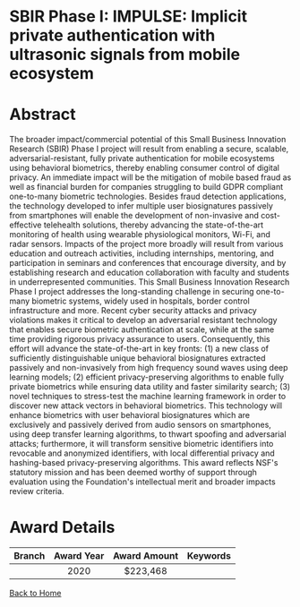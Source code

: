
SBIR Phase I: IMPULSE: Implicit private authentication with ultrasonic signals from mobile ecosystem
====================================================================================================

# Abstract


The broader impact/commercial potential of this Small Business Innovation Research (SBIR) Phase I project will result from enabling a secure, scalable, adversarial-resistant, fully private authentication for mobile ecosystems using behavioral biometrics, thereby enabling consumer control of digital privacy. An immediate impact will be the mitigation of mobile based fraud as well as financial burden for companies struggling to build GDPR compliant one-to-many biometric technologies. Besides fraud detection applications, the technology developed to infer multiple user biosignatures passively from smartphones will enable the development of non-invasive and cost-effective telehealth solutions, thereby advancing the state-of-the-art monitoring of health using wearable physiological monitors, Wi-Fi, and radar sensors. Impacts of the project more broadly will result from various education and outreach activities, including internships, mentoring, and participation in seminars and conferences that encourage diversity, and by establishing research and education collaboration with faculty and students in underrepresented communities. This Small Business Innovation Research Phase I project addresses the long-standing challenge in securing one-to-many biometric systems, widely used in hospitals, border control infrastructure and more. Recent cyber security attacks and privacy violations makes it critical to develop an adversarial resistant technology that enables secure biometric authentication at scale, while at the same time providing rigorous privacy assurance to users. Consequently, this effort will advance the state-of-the-art in key fronts: (1) a new class of sufficiently distinguishable unique behavioral biosignatures extracted passively and non-invasively from high frequency sound waves using deep learning models; (2) efficient privacy-preserving algorithms to enable fully private biometrics while ensuring data utility and faster similarity search; (3) novel techniques to stress-test the machine learning framework in order to discover new attack vectors in behavioral biometrics. This technology will enhance biometrics with user behavioral biosignatures which are exclusively and passively derived from audio sensors on smartphones, using deep transfer learning algorithms, to thwart spoofing and adversarial attacks; furthermore, it will transform sensitive biometric identifiers into revocable and anonymized identifiers, with local differential privacy and hashing-based privacy-preserving algorithms. This award reflects NSF's statutory mission and has been deemed worthy of support through evaluation using the Foundation's intellectual merit and broader impacts review criteria.  

# Award Details

|Branch|Award Year|Award Amount|Keywords|
| :---: | :---: | :---: | :---: |
||2020|$223,468||
  
  


[Back to Home](https://github.com/chrischow/dod_sbir_awards/Reports/JT/#556)